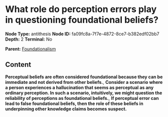 # What role do perception errors play in questioning foundational beliefs?

**Node Type:** antithesis
**Node ID:** fa09fc8a-7f7e-4872-8ce7-b382edf02bb7
**Depth:** 2
**Terminal:** No

**Parent:** [Foundationalism](foundationalism.md)

## Content

**Perceptual beliefs are often considered foundational because they can be immediate and not derived from other beliefs.**, **Consider a scenario where a person experiences a hallucination that seems as perceptual as any ordinary perception. In such a scenario, intuitively, we might question the reliability of perceptions as foundational beliefs.**, **If perceptual error can lead to false foundational beliefs, then the role of these beliefs in underpinning other knowledge claims becomes suspect.**
